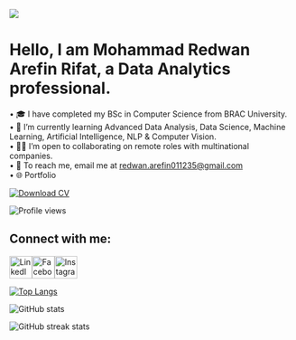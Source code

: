 ![](https://scontent.fdac20-1.fna.fbcdn.net/v/t39.30808-6/510969206_4131336193778457_6913607674230939229_n.jpg?_nc_cat=106&ccb=1-7&_nc_sid=86c6b0&_nc_eui2=AeEwctZ9mr7tdacftbg732MHtHHkv7FUnlG0ceS_sVSeUTMsWlMVQdIDS6P-A7RPCRl8dnQuf46dNB57kWTEJTx2&_nc_ohc=cAo2ZAqrU0AQ7kNvwEyeXk6&_nc_oc=AdmxWYBXyvl0WIEYRZ0I73wO6AG-ul83DAdpo6D-uuAkrTbZy5hrqfZS33ne56H5NGs&_nc_zt=23&_nc_ht=scontent.fdac20-1.fna&_nc_gid=eFWeKN_6nG6bawhUoTc0KA&oh=00_AfStlR9v2TaQrYkjIgGCDxtppve55hoJFPBduQ7pNamNiQ&oe=686ED77A)


# Hello, I am Mohammad Redwan Arefin Rifat, a Data Analytics professional.

• 🎓 I have completed my BSc in Computer Science from BRAC University.  
• 🌱 I’m currently learning Advanced Data Analysis, Data Science, Machine Learning, Artificial Intelligence, NLP & Computer Vision.  
• 🧑‍💻 I’m open to collaborating on remote roles with multinational companies.  
• 📧 To reach me, email me at [redwan.arefin011235@gmail.com](mailto:redwan.arefin011235@gmail.com)  
• 🌐 Portfolio  

[![Download CV](https://img.shields.io/badge/-Download%20CV-green?style=for-the-badge&logo=adobeacrobatreader&logoColor=white)](https://github.com/redwan011235/redwan011235/raw/main/Mohammad_Redwan_Arefin_Rifat_CV.pdf)






![Profile views](https://komarev.com/ghpvc/?username=redwan011235&color=blue)

## Connect with me:

<p>
  <a href="https://www.linkedin.com/in/redwanarefin/" target="_blank" rel="noopener noreferrer"><img src="https://img.icons8.com/color/48/linkedin.png" alt="LinkedIn" width="40" height="40" style="vertical-align:middle;"/></a><a href="https://www.facebook.com/redwan.arefin011235/" target="_blank" rel="noopener noreferrer"><img src="https://img.icons8.com/color/48/facebook.png" alt="Facebook" width="40" height="40" style="vertical-align:middle;"/></a><a href="https://www.instagram.com/redwan.arefin/" target="_blank" rel="noopener noreferrer"><img src="https://img.icons8.com/color/48/instagram-new.png" alt="Instagram" width="40" height="40" style="vertical-align:middle;"/></a>
</p>

[![Top Langs](https://github-readme-stats.vercel.app/api/top-langs/?username=redwan011235)](https://github.com/anuraghazra/github-readme-stats)

![GitHub stats](https://github-readme-stats.vercel.app/api?username=redwan011235&show_icons=true)  

![GitHub streak stats](https://streak-stats.demolab.com/?user=redwan011235)  















